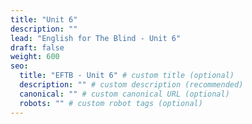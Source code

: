 ```yaml
---
title: "Unit 6"
description: ""
lead: "English for The Blind - Unit 6"
draft: false
weight: 600
seo:
  title: "EFTB - Unit 6" # custom title (optional)
  description: "" # custom description (recommended)
  canonical: "" # custom canonical URL (optional)
  robots: "" # custom robot tags (optional)
---
```

